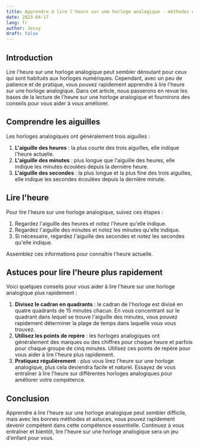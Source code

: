 ```yaml
---
title: Apprendre à lire l'heure sur une horloge analogique - méthodes et astuces
date: 2023-04-17
lang: fr
author: Jessy
draft: false
---
```


## Introduction

Lire l'heure sur une horloge analogique peut sembler déroutant pour ceux qui sont habitués aux horloges numériques. Cependant, avec un peu de patience et de pratique, vous pouvez rapidement apprendre à lire l'heure sur une horloge analogique. Dans cet article, nous passerons en revue les bases de la lecture de l'heure sur une horloge analogique et fournirons des conseils pour vous aider à vous améliorer.

## Comprendre les aiguilles

Les horloges analogiques ont généralement trois aiguilles :

1. **L'aiguille des heures** : la plus courte des trois aiguilles, elle indique l'heure actuelle.
2. **L'aiguille des minutes** : plus longue que l'aiguille des heures, elle indique les minutes écoulées depuis la dernière heure.
3. **L'aiguille des secondes** : la plus longue et la plus fine des trois aiguilles, elle indique les secondes écoulées depuis la dernière minute.

## Lire l'heure

Pour lire l'heure sur une horloge analogique, suivez ces étapes :

1. Regardez l'aiguille des heures et notez l'heure qu'elle indique.
2. Regardez l'aiguille des minutes et notez les minutes qu'elle indique.
3. Si nécessaire, regardez l'aiguille des secondes et notez les secondes qu'elle indique.

Assemblez ces informations pour connaître l'heure actuelle.

## Astuces pour lire l'heure plus rapidement

Voici quelques conseils pour vous aider à lire l'heure sur une horloge analogique plus rapidement :

1. **Divisez le cadran en quadrants** : le cadran de l'horloge est divisé en quatre quadrants de 15 minutes chacun. En vous concentrant sur le quadrant dans lequel se trouve l'aiguille des minutes, vous pouvez rapidement déterminer la plage de temps dans laquelle vous vous trouvez.
2. **Utilisez les points de repère** : les horloges analogiques ont généralement des marques ou des chiffres pour chaque heure et parfois pour chaque groupe de cinq minutes. Utilisez ces points de repère pour vous aider à lire l'heure plus rapidement.
3. **Pratiquez régulièrement** : plus vous lirez l'heure sur une horloge analogique, plus cela deviendra facile et naturel. Essayez de vous entraîner à lire l'heure sur différentes horloges analogiques pour améliorer votre compétence.

## Conclusion

Apprendre à lire l'heure sur une horloge analogique peut sembler difficile, mais avec les bonnes méthodes et astuces, vous pouvez rapidement devenir compétent dans cette compétence essentielle. Continuez à vous entraîner et bientôt, lire l'heure sur une horloge analogique sera un jeu d'enfant pour vous.
